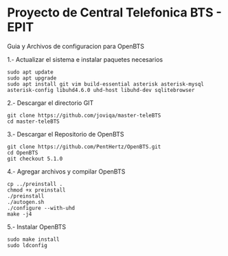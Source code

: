 # Proyecto de Central Telefonica BTS - EPIT
Guia y Archivos de configuracion para OpenBTS


1.- Actualizar el sistema e instalar paquetes necesarios

```
sudo apt update
sudo apt upgrade
sudo apt install git vim build-essential asterisk asterisk-mysql asterisk-config libuhd4.6.0 uhd-host libuhd-dev sqlitebrowser
```

2.- Descargar el directorio GIT

```
git clone https://github.com/joviqa/master-teleBTS
cd master-teleBTS
```

3.- Descargar el Repositorio de OpenBTS

```
git clone https://github.com/PentHertz/OpenBTS.git
cd OpenBTS
git checkout 5.1.0
```

4.- Agregar archivos y compilar OpenBTS

```
cp ../preinstall .
chmod +x preinstall
./preinstall
./autogen.sh
./configure --with-uhd
make -j4

```

5.- Instalar OpenBTS

```
sudo make install
sudo ldconfig
```



